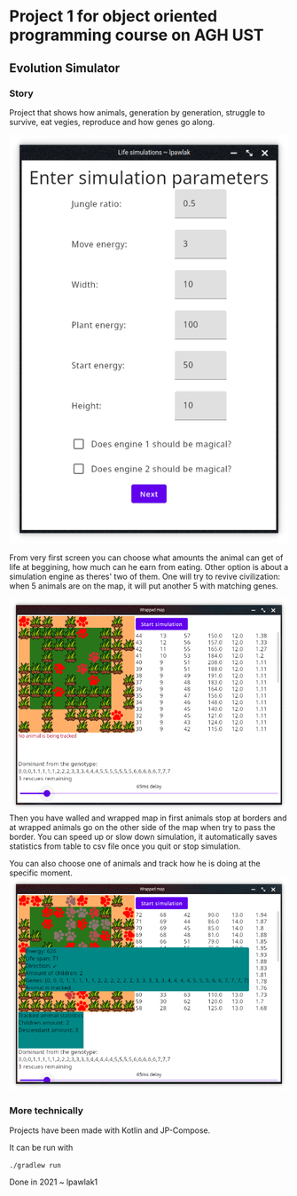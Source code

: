 # Project 1 for object oriented programming course on AGH UST

## Evolution Simulator

### Story

Project that shows how animals, generation by generation, struggle to survive, eat vegies, reproduce
and how genes go along.

![](./imgs/ss_1.png)

From very first screen you can choose what amounts the animal can get of life at beggining, how much can he earn from eating.
Other option is about a simulation engine as theres' two of them. One will try to revive civilization: when 5 animals are on the map, it will put another 5 with matching genes.

![](./imgs/ss_2.png)
Then you have walled and wrapped map in first animals stop at borders and at wrapped animals go on the other side of the map when try to pass the border.
You can speed up or slow down simulation, it automatically saves statistics from table to csv file once you quit or stop simulation.

You can also choose one of animals and track how he is doing at the specific moment.
![](./imgs/ss_3.png)

### More technically

Projects have been made with Kotlin and JP-Compose. 

It can be run with 

```./gradlew run```

Done in 2021 ~ lpawlak1
